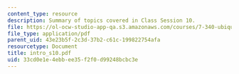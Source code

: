 ```yaml
---
content_type: resource
description: Summary of topics covered in Class Session 10.
file: https://ol-ocw-studio-app-qa.s3.amazonaws.com/courses/7-340-ubiquitination-the-proteasome-and-human-disease-fall-2004/33cd0e1e4ebbee35f2f0d99248bcbc3e_intro_s10.pdf
file_type: application/pdf
parent_uid: 43e23b5f-2c3d-37b2-c61c-199822754afa
resourcetype: Document
title: intro_s10.pdf
uid: 33cd0e1e-4ebb-ee35-f2f0-d99248bcbc3e
---
```

